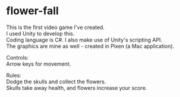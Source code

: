 # flower-fall

This is the first video game I've created. <br>
I used Unity to develop this. <br>
Coding language is C#. I also make use of Unity's scripting API. <br>
The graphics are mine as well - created in Pixen (a Mac application). <br>

Controls: <br>
Arrow keys for movement.

Rules: <br>
Dodge the skulls and collect the flowers.<br>
Skulls take away health, and flowers increase your score. 

